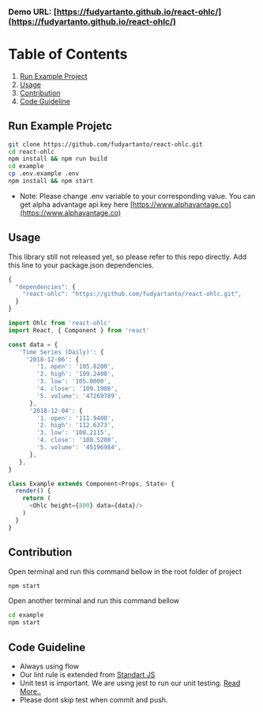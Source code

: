 ### Demo URL: [https://fudyartanto.github.io/react-ohlc/](https://fudyartanto.github.io/react-ohlc/)

# Table of Contents
1. [Run Example Project](#example)
2. [Usage](#usage)
3. [Contribution](#contribution)
4. [Code Guideline](#code-guideline)

## Run Example Projetc
```bash
git clone https://github.com/fudyartanto/react-ohlc.git
cd react-ohlc
npm install && npm run build
cd example
cp .env.example .env
npm install && npm start
```
* Note: Please change .env variable to your corresponding value. You can get alpha advantage api key here [https://www.alphavantage.co](https://www.alphavantage.co)

## Usage

This library still not released yet, so please refer to this repo directly. Add this line to your package.json dependencies.

```javascript
{
  "dependencies": {
    "react-ohlc": "https://github.com/fudyartanto/react-ohlc.git",
  }
}
```

```javascript
import Ohlc from 'react-ohlc'
import React, { Component } from 'react'

const data = {
   'Time Series (Daily)': {
     '2018-12-06': {
        '1. open': '105.8200',
        '2. high': '109.2400',
        '3. low': '105.0000',
        '4. close': '109.1900',
        '5. volume': '47269789',
      },
      '2018-12-04': {
        '1. open': '111.9400',
        '2. high': '112.6373',
        '3. low': '108.2115',
        '4. close': '108.5200',
        '5. volume': '45196984',
      },
   },
}

class Example extends Component<Props, State> {
  render() {
    return (
      <Ohlc height={800} data={data}/>
    )
  }
}
```

## Contribution
Open terminal and run this command bellow in the root folder of project
```bash
npm start
```
Open another terminal and run this command bellow
```bash
cd example
npm start
```
## Code Guideline
- Always using flow
- Our lint rule is extended from [Standart JS](https://standardjs.com)
- Unit test is important. We are using jest to run our unit testing. [Read More..](https://jestjs.io)
- Please dont skip test when commit and push.

